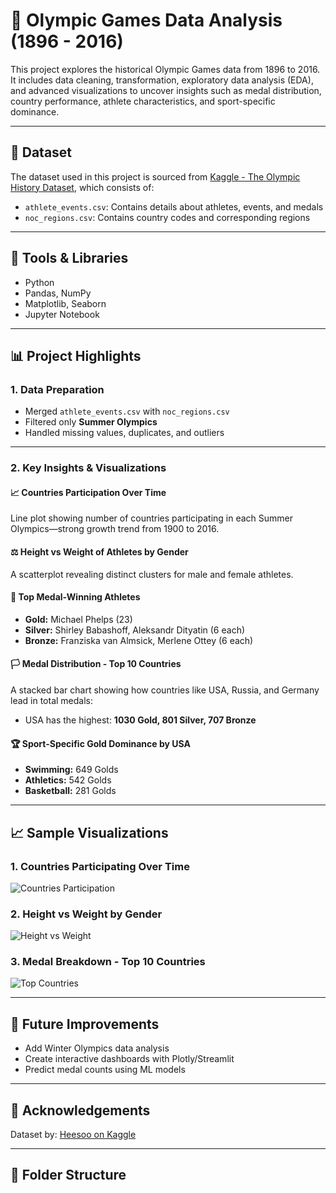 # 🏅 Olympic Games Data Analysis (1896 - 2016)

This project explores the historical Olympic Games data from 1896 to 2016. It includes data cleaning, transformation, exploratory data analysis (EDA), and advanced visualizations to uncover insights such as medal distribution, country performance, athlete characteristics, and sport-specific dominance.

---

## 📂 Dataset

The dataset used in this project is sourced from [Kaggle - The Olympic History Dataset](https://www.kaggle.com/datasets/heesoo37/120-years-of-olympic-history-athletes-and-results), which consists of:
- `athlete_events.csv`: Contains details about athletes, events, and medals
- `noc_regions.csv`: Contains country codes and corresponding regions

---

## 🔧 Tools & Libraries

- Python
- Pandas, NumPy
- Matplotlib, Seaborn
- Jupyter Notebook

---

## 📊 Project Highlights

### 1. Data Preparation
- Merged `athlete_events.csv` with `noc_regions.csv`
- Filtered only **Summer Olympics**
- Handled missing values, duplicates, and outliers

---

### 2. Key Insights & Visualizations

#### 📈 Countries Participation Over Time
Line plot showing number of countries participating in each Summer Olympics—strong growth trend from 1900 to 2016.

#### ⚖️ Height vs Weight of Athletes by Gender
A scatterplot revealing distinct clusters for male and female athletes.

#### 🥇 Top Medal-Winning Athletes
- **Gold:** Michael Phelps (23)
- **Silver:** Shirley Babashoff, Aleksandr Dityatin (6 each)
- **Bronze:** Franziska van Almsick, Merlene Ottey (6 each)

#### 🏳️ Medal Distribution - Top 10 Countries
A stacked bar chart showing how countries like USA, Russia, and Germany lead in total medals:
- USA has the highest: **1030 Gold, 801 Silver, 707 Bronze**

#### 🏆 Sport-Specific Gold Dominance by USA
- **Swimming:** 649 Golds
- **Athletics:** 542 Golds
- **Basketball:** 281 Golds

---

## 📈 Sample Visualizations

### 1. Countries Participating Over Time
![Countries Participation](./assets/participation_over_time.png)

### 2. Height vs Weight by Gender
![Height vs Weight](./assets/height_vs_weight.png)

### 3. Medal Breakdown - Top 10 Countries
![Top Countries](./assets/top10_medals.png)

---

## 📌 Future Improvements

- Add Winter Olympics data analysis
- Create interactive dashboards with Plotly/Streamlit
- Predict medal counts using ML models

---

## 🤝 Acknowledgements

Dataset by: [Heesoo on Kaggle](https://www.kaggle.com/datasets/heesoo37/120-years-of-olympic-history-athletes-and-results)

---

## 📁 Folder Structure


